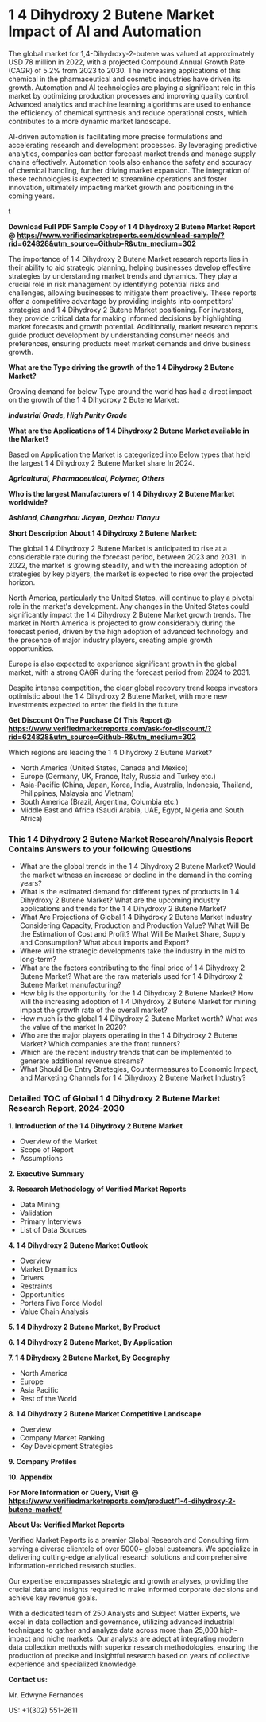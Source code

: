 <meta name="title" content="Global  1 4 Dihydroxy 2 Butene Market Impact of AI and Automation"><meta name="description" content="  The global market for 1,4-Dihydroxy-2-butene was valued at approximately USD 78 million in 2022, with a projected Compound Annual Growth Rate (CAGR) of 5.2% from 202"><meta name="title" content=" 1 4 Dihydroxy 2 Butene Market Size, Share, Scope, Trends, Growth, Opportunities, Analysis, Forecast"> <h1>1 4 Dihydroxy 2 Butene Market Impact of AI and Automation</h1> <p>The global market for 1,4-Dihydroxy-2-butene was valued at approximately USD 78 million in 2022, with a projected Compound Annual Growth Rate (CAGR) of 5.2% from 2023 to 2030. The increasing applications of this chemical in the pharmaceutical and cosmetic industries have driven its growth. Automation and AI technologies are playing a significant role in this market by optimizing production processes and improving quality control. Advanced analytics and machine learning algorithms are used to enhance the efficiency of chemical synthesis and reduce operational costs, which contributes to a more dynamic market landscape.</p> <p>AI-driven automation is facilitating more precise formulations and accelerating research and development processes. By leveraging predictive analytics, companies can better forecast market trends and manage supply chains effectively. Automation tools also enhance the safety and accuracy of chemical handling, further driving market expansion. The integration of these technologies is expected to streamline operations and foster innovation, ultimately impacting market growth and positioning in the coming years.</p> t</p><p id="" class=""><strong>Download Full PDF Sample Copy of 1 4 Dihydroxy 2 Butene Market Report @ <a href="https://www.verifiedmarketreports.com/download-sample/?rid=624828&utm_source=Github-R&utm_medium=302" target="_blank">https://www.verifiedmarketreports.com/download-sample/?rid=624828&utm_source=Github-R&utm_medium=302</a></strong></p><p>The importance of&nbsp;1 4 Dihydroxy 2 Butene Market research reports lies in their ability to aid strategic planning, helping businesses develop effective strategies by understanding market trends and dynamics. They play a crucial role in risk management by identifying potential risks and challenges, allowing businesses to mitigate them proactively. These reports offer a competitive advantage by providing insights into competitors' strategies and 1 4 Dihydroxy 2 Butene Market positioning. For investors, they provide critical data for making informed decisions by highlighting market forecasts and growth potential. Additionally, market research reports guide product development by understanding consumer needs and preferences, ensuring products meet market demands and drive business growth.</p><p><strong>What are the&nbsp;Type driving the growth of the 1 4 Dihydroxy 2 Butene Market?</strong></p><p id="" class="">Growing demand for below Type around the world has had a direct impact on the growth of the 1 4 Dihydroxy 2 Butene Market:</p><em><strong>Industrial Grade, High Purity Grade</strong></em></p><strong>What are the&nbsp;Applications&nbsp;of 1 4 Dihydroxy 2 Butene Market available in the Market?</strong></p><p id="" class="">Based on Application the Market is categorized into Below types that held the largest 1 4 Dihydroxy 2 Butene Market share In 2024.</p><em><strong>Agricultural, Pharmaceutical, Polymer, Others</strong></em></p><strong>Who is the largest Manufacturers of 1 4 Dihydroxy 2 Butene Market worldwide?</strong></p><p><em><strong>Ashland, Changzhou Jiayan, Dezhou Tianyu</strong></em></p><p id="" class=""><strong>Short Description About 1 4 Dihydroxy 2 Butene Market:</strong></p><p>The global 1 4 Dihydroxy 2 Butene Market is anticipated to rise at a considerable rate during the forecast period, between 2023 and 2031. In 2022, the market is growing steadily, and with the increasing adoption of strategies by key players, the market is expected to rise over the projected horizon.</p><p>North America, particularly the United States, will continue to play a pivotal role in the market's development. Any changes in the United States could significantly impact the 1 4 Dihydroxy 2 Butene Market growth trends. The market in North America is projected to grow considerably during the forecast period, driven by the high adoption of advanced technology and the presence of major industry players, creating ample growth opportunities.</p><p>Europe is also expected to experience significant growth in the global market, with a strong CAGR during the forecast period from 2024 to 2031.</p><p>Despite intense competition, the clear global recovery trend keeps investors optimistic about the 1 4 Dihydroxy 2 Butene Market, with more new investments expected to enter the field in the future.</p><p id="" class=""><strong>Get Discount On The Purchase Of This Report @ <a href="https://www.verifiedmarketreports.com/ask-for-discount/?rid=624828&utm_source=Github-R&utm_medium=302" target="_blank">https://www.verifiedmarketreports.com/ask-for-discount/?rid=624828&utm_source=Github-R&utm_medium=302</a></strong></p>Which regions are leading the 1 4 Dihydroxy 2 Butene Market?</p><ul><li>North America (United States, Canada and Mexico)</li><li>Europe (Germany, UK, France, Italy, Russia and Turkey etc.)</li><li>Asia-Pacific (China, Japan, Korea, India, Australia, Indonesia, Thailand, Philippines, Malaysia and Vietnam)</li><li>South America (Brazil, Argentina, Columbia etc.)</li><li>Middle East and Africa (Saudi Arabia, UAE, Egypt, Nigeria and South Africa)</li></ul><h3 id="" class="">This 1 4 Dihydroxy 2 Butene Market Research/Analysis Report Contains Answers to your following Questions</h3><ul><li>What are the global trends in the 1 4 Dihydroxy 2 Butene Market? Would the market witness an increase or decline in the demand in the coming years?</li><li>What is the estimated demand for different types of products in 1 4 Dihydroxy 2 Butene Market? What are the upcoming industry applications and trends for the 1 4 Dihydroxy 2 Butene Market?</li><li>What Are Projections of Global 1 4 Dihydroxy 2 Butene Market Industry Considering Capacity, Production and Production Value? What Will Be the Estimation of Cost and Profit? What Will Be Market Share, Supply and Consumption? What about imports and Export?</li><li>Where will the strategic developments take the industry in the mid to long-term?</li><li>What are the factors contributing to the final price of 1 4 Dihydroxy 2 Butene Market? What are the raw materials used for 1 4 Dihydroxy 2 Butene Market manufacturing?</li><li>How big is the opportunity for the 1 4 Dihydroxy 2 Butene Market? How will the increasing adoption of 1 4 Dihydroxy 2 Butene Market for mining impact the growth rate of the overall market?</li><li>How much is the global 1 4 Dihydroxy 2 Butene Market worth? What was the value of the market In 2020?</li><li>Who are the major players operating in the 1 4 Dihydroxy 2 Butene Market? Which companies are the front runners?</li><li>Which are the recent industry trends that can be implemented to generate additional revenue streams?</li><li>What Should Be Entry Strategies, Countermeasures to Economic Impact, and Marketing Channels for 1 4 Dihydroxy 2 Butene Market Industry?</li></ul><h3 id="" class="">Detailed TOC of Global 1 4 Dihydroxy 2 Butene Market Research Report, 2024-2030</h3><p id="" class=""><strong>1. Introduction of the 1 4 Dihydroxy 2 Butene Market</strong></p><ul><li>Overview of the Market</li><li>Scope of Report</li><li>Assumptions</li></ul><p id="" class=""><strong>2. Executive Summary</strong></p><p id="" class=""><strong>3. Research Methodology of Verified Market Reports</strong></p><ul><li>Data Mining</li><li>Validation</li><li>Primary Interviews</li><li>List of Data Sources</li></ul><p id="" class=""><strong>4. 1 4 Dihydroxy 2 Butene Market Outlook</strong></p><ul><li>Overview</li><li>Market Dynamics</li><li>Drivers</li><li>Restraints</li><li>Opportunities</li><li>Porters Five Force Model</li><li>Value Chain Analysis</li></ul><p id="" class=""><strong>5. 1 4 Dihydroxy 2 Butene Market, By Product</strong></p><p id="" class=""><strong>6. 1 4 Dihydroxy 2 Butene Market, By Application</strong></p><p id="" class=""><strong>7. 1 4 Dihydroxy 2 Butene Market, By Geography</strong></p><ul><li>North America</li><li>Europe</li><li>Asia Pacific</li><li>Rest of the World</li></ul><p id="" class=""><strong>8. 1 4 Dihydroxy 2 Butene Market Competitive Landscape</strong></p><ul><li>Overview</li><li>Company Market Ranking</li><li>Key Development Strategies</li></ul><p id="" class=""><strong>9. Company Profiles</strong></p><p id="" class=""><strong>10. Appendix</strong></p><p id="" class=""><strong>For More Information or Query, Visit @ <a href="https://www.verifiedmarketreports.com/product/1-4-dihydroxy-2-butene-market/" target="_blank">https://www.verifiedmarketreports.com/product/1-4-dihydroxy-2-butene-market/</a></strong></p><p id="" class=""><strong>About Us: Verified Market Reports</strong></p><p id="" class="">Verified Market Reports is a premier Global Research and Consulting firm serving a diverse clientele of over 5000+ global customers. We specialize in delivering cutting-edge analytical research solutions and comprehensive information-enriched research studies.</p><p id="" class="">Our expertise encompasses strategic and growth analyses, providing the crucial data and insights required to make informed corporate decisions and achieve key revenue goals.</p><p id="" class="">With a dedicated team of 250 Analysts and Subject Matter Experts, we excel in data collection and governance, utilizing advanced industrial techniques to gather and analyze data across more than 25,000 high-impact and niche markets. Our analysts are adept at integrating modern data collection methods with superior research methodologies, ensuring the production of precise and insightful research based on years of collective experience and specialized knowledge.</p><p id="" class=""><strong>Contact us:</strong></p><p id="" class="">Mr. Edwyne Fernandes</p><p id="" class="">US: +1(302) 551-2611</p>
